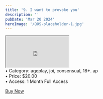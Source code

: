 ```yaml
---
title: '9. I want to provoke you'
description: ''
pubDate: 'Mar 20 2024'
heroImage: '/QOS-placeholder-1.jpg'
---
```

<!---<div class="video_paragraph_header"> DM us if you run into any issues, we will be sure to reply as fast as we can. Twitter is @ageplayvideos email is ageplaymedia@gmail.com, Twitter is usually the most convenient at the moment.(our old domain was ageplay.ml the official/ current one is ageplay.site incase there is some confusion with the previews you have seen so far)</div>--->

<iframe src="https://drive.google.com/file/d/1MAJVkqree9N-awRwu9iUwmp9TVAjodar/preview" width="200" height="100" allow="autoplay" allowfullscreen="allowfullscreen"></iframe>
<!--br-->
<!--br-->
<!--br-->
<!---product details--->
<div class="prod_details">
• Category: ageplay, joi, consensual, 18+. ap<BR>
• Price: $20.00<BR>
• Access: 1 Month Full Access<BR>
</div>
<!--product details end-->

<a class="read_more" onclick="toggleReadMore()" href="https://pul.ly/b/320589">Buy Now</a>
<!---<div class="read_more-content" id="readMoreContent">
<a class="read_more" href="https://pul.ly/b/317368">Checkout</a>
<a class="read_more" href="https://www.wishtender.com/agemedia/?item=65972ce9c87e980002868937">Wishtender</a>
<a class="read_more" href="#">Link 3</a>--->
<!---<div class="prod_details">
• You can choose to buy and keep the entire library permanently for a discounted price of $1.50 per video, which would be $205 for all 137+ videos. We want to keep things affordable, so take a look at the previews and see if it's worth it for you. Your support means a lot to us!.
</div>
<a class="read_more" onclick="toggleReadMore()" href="https://pul.ly/b/320274">Buy All</a>--->
</div>
</div>
<script>
function toggleReadMore() {
var readMoreContent = document.getElementById("readMoreContent");
readMoreContent.style.display = (readMoreContent.style.display === "block") ? "none" : "block";}
</script>
</div>